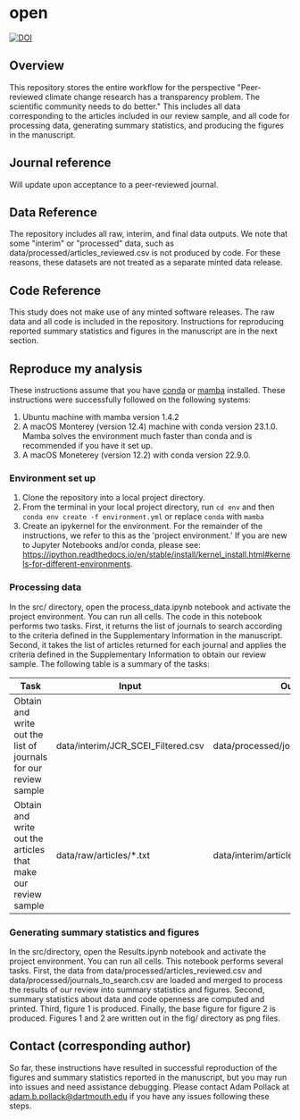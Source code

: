 # open
[![DOI](https://zenodo.org/badge/DOI/10.5281/zenodo.10290863.svg)](https://doi.org/10.5281/zenodo.10290863)

## Overview
This repository stores the entire workflow for the perspective "Peer-reviewed climate change research has a transparency problem. The scientific community needs to do better." This includes all data corresponding to the articles included in our review sample, and all code for processing data, generating summary statistics, and producing the figures in the manuscript. 

## Journal reference
Will update upon acceptance to a peer-reviewed journal. 

## Data Reference
The repository includes all raw, interim, and final data outputs. We note that some "interim" or "processed" data, such as data/processed/articles_reviewed.csv is not produced by code. For these reasons, these datasets are not treated as a separate minted data release. 

## Code Reference
This study does not make use of any minted software releases. The raw data and all code is included in the repository. Instructions for reproducing reported summary statistics and figures in the manuscript are in the next section.

## Reproduce my analysis
These instructions assume that you have [conda](https://docs.conda.io/en/latest/) or [mamba](https://mamba.readthedocs.io/en/latest/) installed. These instructions were successfully followed on the following systems:
1. Ubuntu machine with mamba version 1.4.2
2. A macOS Monterey (version 12.4) machine with conda version 23.1.0. Mamba solves the environment much faster than conda and is recommended if you have it set up.
3. A macOS Moneterey (version 12.2) with conda version 22.9.0.    

### Environment set up
1. Clone the repository into a local project directory.
2. From the terminal in your local project directory, run `cd env` and then `conda env create -f environment.yml` or replace `conda` with `mamba`
3. Create an ipykernel for the environment. For the remainder of the instructions, we refer to this as the 'project environment.' If you are new to Jupyter Notebooks and/or conda, please see: https://ipython.readthedocs.io/en/stable/install/kernel_install.html#kernels-for-different-environments. 

### Processing data
In the src/ directory, open the process_data.ipynb notebook and activate the project environment. You can run all cells. The code in this notebook performs two tasks. First, it returns the list of journals to search according to the criteria defined in the Supplementary Information in the manuscript. Second, it takes the list of articles returned for each journal and applies the criteria defined in the Supplementary Information to obtain our review sample. The following table is a summary of the tasks:

|Task|Input|Output|
|----|-----|------|
|Obtain and write out the list of journals for our review sample|data/interim/JCR_SCEI_Filtered.csv|data/processed/journals_to_search.csv|
|Obtain and write out the articles that make our review sample|data/raw/articles/*.txt|data/interim/articles.csv|

### Generating summary statistics and figures
In the src/directory, open the Results.ipynb notebook and activate the project environment. You can run all cells. This notebook performs several tasks. First, the data from data/processed/articles_reviewed.csv and data/processed/journals_to_search.csv are loaded and merged to process the results of our review into summary statistics and figures. Second, summary statistics about data and code openness are computed and printed. Third, figure 1 is produced. Finally, the base figure for figure 2 is produced. Figures 1 and 2 are written out in the fig/ directory as png files. 

## Contact (corresponding author)
So far, these instructions have resulted in successful reproduction of the figures and summary statistics reported in the manuscript, but you may run into issues and need assistance debugging. Please contact Adam Pollack at adam.b.pollack@dartmouth.edu if you have any issues following these steps. 
